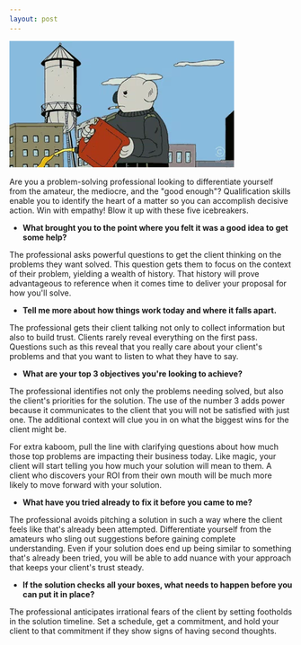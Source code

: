 ```yaml
---
layout: post
---
```

![](/assets/img/WalkAwayFromExplosion.webp)

Are you a problem-solving professional looking to differentiate yourself from the amateur, the mediocre, and the "good enough"? Qualification skills enable you to identify the heart of a matter so you can accomplish decisive action. Win with empathy! Blow it up with these five icebreakers.

* **What brought you to the point where you felt it was a good idea to get some help?**

The professional asks powerful questions to get the client thinking on the problems they want solved. This question gets them to focus on the context of their problem, yielding a wealth of history. That history will prove advantageous to reference when it comes time to deliver your proposal for how you'll solve.

* **Tell me more about how things work today and where it falls apart.**

The professional gets their client talking not only to collect information but also to build trust. Clients rarely reveal everything on the first pass. Questions such as this reveal that you really care about your client's problems and that you want to listen to what they have to say.

* **What are your top 3 objectives you're looking to achieve?**

The professional identifies not only the problems needing solved, but also the client's priorities for the solution. The use of the number 3 adds power because it communicates to the client that you will not be satisfied with just one. The additional context will clue you in on what the biggest wins for the client might be.

For extra kaboom, pull the line with clarifying questions about how much those top problems are impacting their business today. Like magic, your client will start telling you how much your solution will mean to them. A client who discovers your ROI from their own mouth will be much more likely to move forward with your solution.

* **What have you tried already to fix it before you came to me?**

The professional avoids pitching a solution in such a way where the client feels like that's already been attempted. Differentiate yourself from the amateurs who sling out suggestions before gaining complete understanding. Even if your solution does end up being similar to something that's already been tried, you will be able to add nuance with your approach that keeps your client's trust steady.

* **If the solution checks all your boxes, what needs to happen before you can put it in place?**

The professional anticipates irrational fears of the client by setting footholds in the solution timeline. Set a schedule, get a commitment, and hold your client to that commitment if they show signs of having second thoughts.
